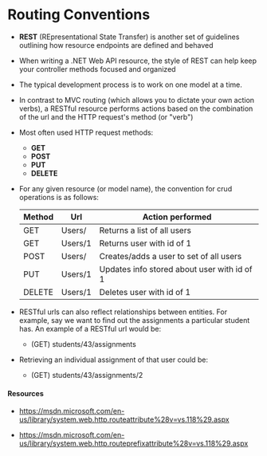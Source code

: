 # Routing Conventions

* **REST** (REpresentational State Transfer) is another set of guidelines outlining how resource endpoints are defined and behaved
* When writing a .NET Web API resource, the style of REST can help keep your controller methods focused and organized
* The typical development process is to work on one model at a time.
* In contrast to MVC routing (which allows you to dictate your own action verbs), a RESTful resource performs actions based on the combination of the url and the HTTP request's method (or "verb")
* Most often used HTTP request methods:
  * **GET**
  * **POST**
  * **PUT**
  * **DELETE**
* For any given resource (or model name), the convention for crud operations is as follows:

  | Method  | Url      | Action performed |
  | ------- | -------- | ----------------------------- |
  | GET     | Users/   | Returns a list of all users   |
  | GET     | Users/1  | Returns user with id of 1     |
  | POST    | Users/   | Creates/adds a user to set of all users |
  | PUT     | Users/1  | Updates info stored about user with id of 1 |
  | DELETE  | Users/1  | Deletes user with id of 1 |

* RESTful urls can also reflect relationships between entities. For example, say we want to find out the assignments a particular student has. An example of a RESTful url would be:
  * (GET) students/43/assignments

* Retrieving an individual assignment of that user could be:
  * (GET) students/43/assignments/2   

#### Resources  
* https://msdn.microsoft.com/en-us/library/system.web.http.routeattribute%28v=vs.118%29.aspx

* https://msdn.microsoft.com/en-us/library/system.web.http.routeprefixattribute%28v=vs.118%29.aspx
